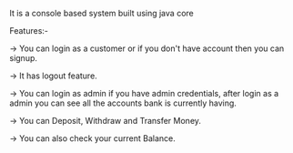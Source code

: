 It is a console based system built using java core

Features:-
   
   -> You can login as a customer or if you don't have account then you can signup.
   
   -> It has logout feature.
   
   -> You can login as admin if you have admin credentials, after login as a admin you can see all the accounts bank is currently having.
   
   -> You can Deposit, Withdraw and Transfer Money.
   
   -> You can also check your current Balance.

